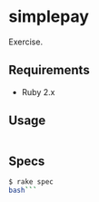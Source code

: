 # simplepay

Exercise.

## Requirements

- Ruby 2.x

## Usage

```bash
```

## Specs

```bash
$ rake spec
bash```
